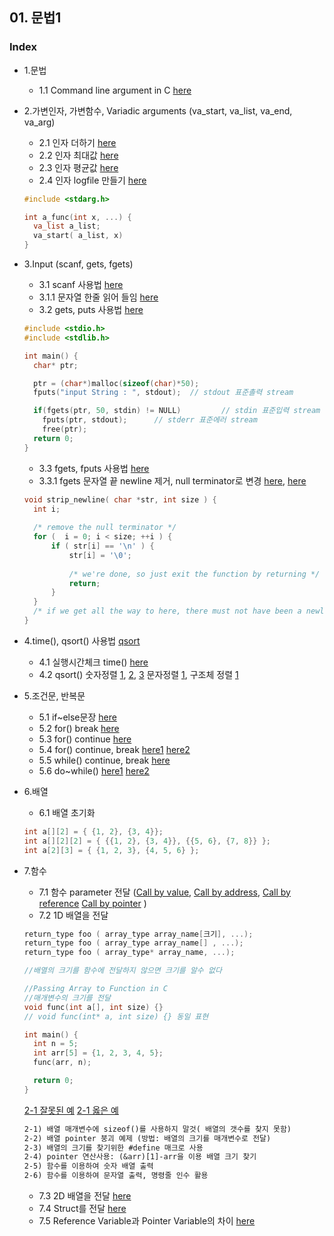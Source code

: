 ## 01. 문법1
### Index
* 1.문법
  *   1.1 Command line argument in C [here](https://github.com/csbyun-data/C-Programming/blob/main/chap01/CommandLineArgument.c)

* 2.가변인자, 가변함수, Variadic arguments (va_start, va_list, va_end, va_arg) 
  *   2.1 인자 더하기 [here](https://github.com/csbyun-data/C-Programming/blob/main/chap01/VariableArgument_Add.c) 
  *   2.2 인자 최대값 [here](https://github.com/csbyun-data/C-Programming/blob/main/chap01/VariableArgument_Max.c) 
  *   2.3 인자 평균값 [here](https://github.com/csbyun-data/C-Programming/blob/main/chap01/VariableArgument_Average.c)
  *   2.4 인자 logfile 만들기 [here](https://github.com/csbyun-data/C-Programming/blob/main/chap01/VariableArgument_Log.c) 
  ```c
  #include <stdarg.h>
  
  int a_func(int x, ...) {
    va_list a_list;
    va_start( a_list, x)
  }
  ```
  
* 3.Input (scanf, gets, fgets)
  *   3.1 scanf 사용법 [here](https://github.com/csbyun-data/C-Programming/blob/main/chap01/Input_Scanf.c)
  *   3.1.1 문자열 한줄 읽어 들임 [here](https://github.com/csbyun-data/C-Programming/blob/main/chap01/Input_fgets.c)
  *   3.2 gets, puts 사용법 [here](https://github.com/csbyun-data/C-Programming/blob/main/chap01/Input_gets1.c)
  ```c
  #include <stdio.h>
  #include <stdlib.h>

  int main() {
    char* ptr;

    ptr = (char*)malloc(sizeof(char)*50);
    fputs("input String : ", stdout);  // stdout 표준촐력 stream 

    if(fgets(ptr, 50, stdin) != NULL)         // stdin 표준입력 stream 
      fputs(ptr, stdout);      // stderr 표준에러 stream
	  free(ptr);
    return 0;
  }
  ```    
  *   3.3 fgets, fputs 사용법 [here](https://github.com/csbyun-data/C-Programming/blob/main/chap01/Input_fgets1.c)
  *   3.3.1 fgets 문자열 끝 newline 제거, null terminator로 변경 [here](https://github.com/csbyun-data/C-Programming/blob/main/chap01/Input_fgets2.c), [here](https://github.com/csbyun-data/C-Programming/blob/main/chap01/Input_fgets3.c)
  ```c
  void strip_newline( char *str, int size ) {
    int i;
 
    /* remove the null terminator */
    for (  i = 0; i < size; ++i ) {
        if ( str[i] == '\n' ) {
            str[i] = '\0';
 
            /* we're done, so just exit the function by returning */
            return;   
        }
    }
    /* if we get all the way to here, there must not have been a newline! */
  }
  ```

* 4.time(), qsort() 사용법 [qsort]()
  *   4.1 실행시간체크 time() [here](https://github.com/csbyun-data/C-Programming/blob/main/chap01/Running_time.c)
  *   4.2 qsort() 숫자정렬 [1](https://github.com/csbyun-data/C-Programming/blob/main/chap01/QSort/qsort_num1.c), [2](https://github.com/csbyun-data/C-Programming/blob/main/chap01/QSort/qsort_num2.c), [3](https://github.com/csbyun-data/C-Programming/blob/main/chap01/QSort/qsort_num3.c) 문자정렬 [1](https://github.com/csbyun-data/C-Programming/blob/main/chap01/QSort/qsort_word1.c), 구조체 정렬 [1](https://github.com/csbyun-data/C-Programming/blob/main/chap01/QSort/qsort_struct1.c)

* 5.조건문, 반복문
  *   5.1 if~else문장 [here](https://github.com/csbyun-data/C-Programming/blob/main/chap01/Flow/Flow_control1.c)
  *   5.2 for() break [here](https://github.com/csbyun-data/C-Programming/blob/main/chap01/Flow/Flow_control2.c)
  *   5.3 for() continue [here](https://github.com/csbyun-data/C-Programming/blob/main/chap01/Flow/Flow_control3.c)
  *   5.4 for() continue, break [here1](https://github.com/csbyun-data/C-Programming/blob/main/chap01/Flow/Flow_control7.c) [here2](https://github.com/csbyun-data/C-Programming/blob/main/chap01/Flow/Flow_control8.c)
  *   5.5 while() continue, break [here](https://github.com/csbyun-data/C-Programming/blob/main/chap01/Flow/Flow_control4.c)
  *   5.6 do~while() [here1](https://github.com/csbyun-data/C-Programming/blob/main/chap01/Flow/Flow_control5.c) [here2](https://github.com/csbyun-data/C-Programming/blob/main/chap01/Flow/Flow_control6.c)

* 6.배열
  *   6.1 배열 초기화
  ```c
  int a[][2] = { {1, 2}, {3, 4}};
  int a[][2][2] = { {{1, 2}, {3, 4}}, {{5, 6}, {7, 8}} };
  int a[2][3] = { {1, 2, 3}, {4, 5, 6} };
  ```
* 7.함수
  *  7.1 함수 parameter 전달 ([Call by value](https://github.com/csbyun-data/C-Programming/blob/main/chap01/Function/Call_by_value1.c), [Call by address](https://github.com/csbyun-data/C-Programming/blob/main/chap01/Function/Call_by_address1.c), [Call by reference](https://github.com/csbyun-data/C-Programming/blob/main/chap01/Function/Call_by_reference1.c) [Call by pointer](https://github.com/csbyun-data/C-Programming/blob/main/chap01/Function/Call_by_pointer1.c) )
  *  7.2 1D 배열을 전달 
  ```c
  return_type foo ( array_type array_name[크기], ...);
  return_type foo ( array_type array_name[] , ...);
  return_type foo ( array_type* array_name, ...);

  //배열의 크기를 함수에 전달하지 않으면 크기를 알수 없다

  //Passing Array to Function in C
  //매개변수의 크기를 전달
  void func(int a[], int size) {}
  // void func(int* a, int size) {} 동일 표현

  int main() {
    int n = 5;
    int arr[5] = {1, 2, 3, 4, 5};
    func(arr, n);

    return 0;
  }
  ```
  [2-1 잘못된 예](https://github.com/csbyun-data/C-Programming/blob/main/chap01/Function/Incorrect_function_2-1.c)
  [2-1 옳은 예](https://github.com/csbyun-data/C-Programming/blob/main/chap01/Function/Correct_function_2-1.c)
  ```txt
  2-1) 배열 매개변수에 sizeof()를 사용하지 말것( 배열의 갯수를 찾지 못함)
  2-2) 배열 pointer 붕괴 예제 (방법: 배열의 크기를 매개변수로 전달)
  2-3) 배열의 크기를 찾기위한 #define 매크로 사용
  2-4) pointer 연산사용: (&arr)[1]-arr을 이용 배열 크기 찾기
  2-5) 함수를 이용하여 숫자 배열 출력
  2-6) 함수를 이용하여 문자열 출력, 명령줄 인수 활용
  ```
  *  7.3 2D 배열을 전달 [here]()
  *  7.4 Struct를 전달 [here]()
  *  7.5 Reference Variable과 Pointer Variable의 차이 [here]()
